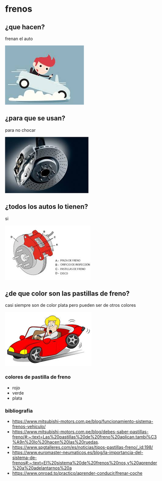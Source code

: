 # frenos
## ¿que hacen?
frenan el auto

![img.png](img.png)
## ¿para que se usan?
para no chocar

![img_1.png](img_1.png)
## ¿todos los autos lo tienen?
si

![img_2.png](img_2.png)
## ¿de que color son las pastillas de freno?
casi siempre son de color plata pero pueden ser de otros colores

![img_3.png](img_3.png)

### colores de pastilla de freno

- rojo
- verde
- plata
### bibliografia


- https://www.mitsubishi-motors.com.pe/blog/funcionamiento-sistema-frenos-vehiculo/
- https://www.mitsubishi-motors.com.pe/blog/debes-saber-pastillas-freno/#:~:text=Las%20pastillas%20de%20freno%20aplican,tambi%C3%A9n%20lo%20hacen%20las%20ruedas.
- https://www.spgtalleres.com/es/noticias/tipos-pastillas-freno/_id:198/
- https://www.euromaster-neumaticos.es/blog/la-importancia-del-sistema-de-frenos#:~:text=El%20sistema%20de%20frenos%20nos,y%20aprender%20a%20adelantarnos%20a
- https://www.onroad.to/practico/aprender-conducir/frenar-coche